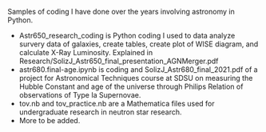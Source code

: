 Samples of coding I have done over the years involving astronomy in Python.
- Astr650_research_coding is Python coding I used to data analyze survery data of galaxies, create tables, create plot of WISE diagram, and calculate X-Ray Luminosity. Explained in Research/SolizJ_Astr650_final_presentation_AGNMerger.pdf
- astr680.final-age.ipynb is coding and SolizJ_Astr680_final_2021.pdf of a project for Astronomical Techniques course at SDSU on measuring the Hubble Constant and age of the universe through Philips Relation of observations of Type Ia Supernovae.
- tov.nb and tov_practice.nb are a Mathematica files used for undergraduate research in neutron star research.  
- More to be added. 
